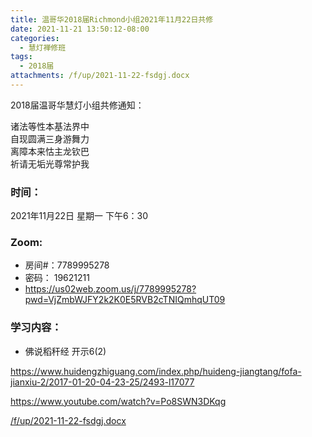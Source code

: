 ```yaml
---
title: 温哥华2018届Richmond小组2021年11月22日共修
date: 2021-11-21 13:50:12-08:00
categories:
  - 慧灯禅修班
tags:
  - 2018届
attachments: /f/up/2021-11-22-fsdgj.docx
---
```

2018届温哥华慧灯小组共修通知：

诸法等性本基法界中\
自现圆满三身游舞力\
离障本来怙主龙钦巴\
祈请无垢光尊常护我  

### 时间：

2021年11月22日 星期一 下午6：30

### Zoom:

* 房间#：7789995278 
* 密码： 19621211
* <https://us02web.zoom.us/j/7789995278?pwd=VjZmbWJFY2k2K0E5RVB2cTNIQmhqUT09>

### 学习内容：

* 佛说稻秆经 开示6(2)

<https://www.huidengzhiguang.com/index.php/huideng-jiangtang/fofa-jianxiu-2/2017-01-20-04-23-25/2493-l17077>

<https://www.youtube.com/watch?v=Po8SWN3DKqg>

[/f/up/2021-11-22-fsdgj.docx](https://s3.ap-northeast-1.wasabisys.com/hdcx/hdv/f/up/2021-11-22-fsdgj.docx)